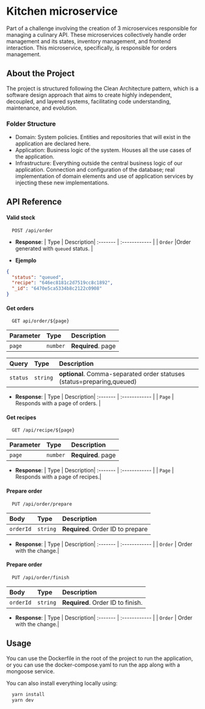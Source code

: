 # Kitchen microservice

Part of a challenge involving the creation of 3 microservices responsible for managing a culinary API. These microservices collectively handle order management and its states, inventory management, and frontend interaction. This microservice, specifically, is responsible for orders management.

## About the Project

The project is structured following the Clean Architecture pattern, which is a software design approach that aims to create highly independent, decoupled, and layered systems, facilitating code understanding, maintenance, and evolution.

### Folder Structure

- Domain: System policies. Entities and repositories that will exist in the application are declared here.
- Application: Business logic of the system. Houses all the use cases of the application.
- Infrastructure: Everything outside the central business logic of our application. Connection and configuration of the database; real implementation of domain elements and use of application services by injecting these new implementations.

## API Reference

#### Valid stock

```http
  POST /api/order
```

- **Response**:
  | Type | Description|
  :------- | :------------ |
  | `Order` |Order generated with `queued` status. |

- **Ejemplo**

```json
{
  "status": "queued",
  "recipe": "646ec8181c2d7519cc8c1892",
  "_id": "6470e5ca5334b8c2122c0908"
}
```

#### Get orders

```http
  GET api/order/${page}
```

| Parameter | Type     | Description        |
| :-------- | :------- | :----------------- |
| `page`    | `number` | **Required**. page |

| Query    | Type     | Description                                                            |
| :------- | :------- | :--------------------------------------------------------------------- |
| `status` | `string` | **optional**. Comma-separated order statuses (status=preparing,queued) |

- **Response**:
  | Type | Description|
  :------- | :------------ |
  | `Page` | Responds with a page of orders. |

#### Get recipes

```http
  GET /api/recipe/${page}
```

| Parameter | Type     | Description        |
| :-------- | :------- | :----------------- |
| `page`    | `number` | **Required**. page |

- **Response**:
  | Type | Description|
  :------- | :------------ |
  | `Page` | Responds with a page of recipes.|

#### Prepare order

```http
  PUT /api/order/prepare
```

| Body      | Type     | Description                       |
| :-------- | :------- | :-------------------------------- |
| `orderId` | `string` | **Required**. Order ID to prepare |

- **Response**:
  | Type | Description|
  :------- | :------------ |
  | `Order` | Order with the change.|

#### Prepare order

```http
  PUT /api/order/finish
```

| Body      | Type     | Description                       |
| :-------- | :------- | :-------------------------------- |
| `orderId` | `string` | **Required**. Order ID to finish. |

- **Response**:
  | Type | Description|
  :------- | :------------ |
  | `Order` | Order with the change.|

## Usage

You can use the Dockerfile in the root of the project to run the application, or you can use the docker-compose.yaml to run the app along with a mongoose service.

You can also install everything locally using:

```bash
  yarn install
  yarn dev
```

